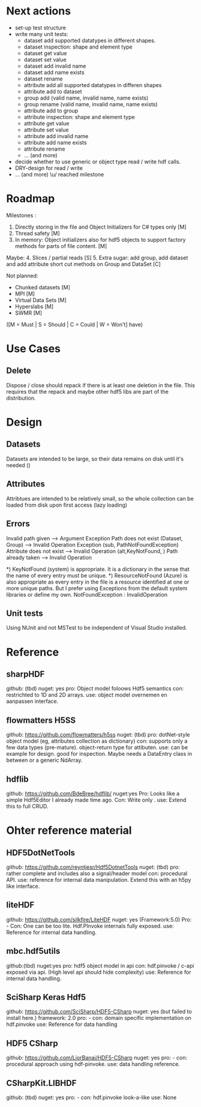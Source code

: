 ﻿# Next actions

  * set-up test structure 
  * write many unit tests:
    * dataset add supported datatypes in different shapes.
	* dataset inspection: shape and element type
	* dataset get value
	* dataset set value
	* dataset add invalid name
	* dataset add name exists
	* dataset rename
	* attribute add all supported datatypes in differen shapes
	* attribute add to dataset
	* group add (valid name, invalid name, name exists)
	* group rename (valid name, invalid name, name exists)
	* attribute add to group
	* attribute inspection: shape and element type
	* attribute get value
	* attribute set value
	* attribute add invalid name
	* attribute add name exists
	* attribute rename
	* ... (and more)
  * decide whether to use generic or object type read / write hdf calls.
  * DRY-design for read / write
  * ... (and more)
  \u/ reached milestone 


# Roadmap

Milestones : 

  1. Directly storing in the file and Object Initializers for C# types only [M]
  2. Thread safety [M]
  3. In memory: Object initializers also for hdf5 objects to support factory methods for parts of file content. [M]

Maybe:
  4. Slices / partial reads [S]
  5. Extra sugar: add group, add dataset and add attribute short cut methods on Group and DataSet [C]


Not planned:
  * Chunked datasets [M]
  * MPI [M]
  * Virtual Data Sets [M]
  * Hyperslabs [M]
  * SWMR [M]

([M = Must | S = Should | C = Could |  W = Won't] have)


# Use Cases

## Delete
Dispose / close should repack if there is at least one deletion in the file. 
This requires that the repack and maybe other hdf5 libs are part of the distribution.


# Design

## Datasets
Datasets are intended to be large, so their data remains on disk until it's needed ()

## Attributes
Attribtues are intended to be relatively small, so the whole collection can be loaded from disk upon first access (lazy loading)

## Errors

Invalid path given  --> Argument Exception
Path does not exist (Dataset, Group) --> Invalid Operation Exception (sub, PathNotFoundException)
Attribute does not exist --> Invalid Operation (alt,KeyNotFound, )
Path already taken --> Invalid Operation

*) KeyNotFound (system) is appropriate. It is a dictionary in the sense that the name of every entry must be unique. 
*) ResourceNotFound (Azure) is also appropriate as every entry in the file is a resource identified at one or more unique paths. 
But I prefer using Exceptions from the default system libraries or define my own.
NotFoundException : InvalidOperation

## Unit tests
Using NUnit and not MSTest to be independent of Visual Studio installed. 

# Reference


## sharpHDF

github: (tbd)
nuget: yes
pro: Object model foloows Hdf5 semantics
con: restrichted to 1D and 2D arrays.
use: object model overnemen en aanpassen interface.


## flowmatters H5SS
github: https://github.com/flowmatters/h5ss 
nuget: (tbd)
pro: dotNet-style object model (eg, attributes collection as dictionary)
con: supports only a few data types (pre-mature). object-return type for attibuten. 
use: can be example for design. good for inspection. Maybe needs a DataEntry class in between or a generic NdArray. 


## hdflib

github: https://github.com/BdeBree/hdflib/ 
nuget:yes 
Pro: Looks like a simple Hdf5Editor I already made time ago.
Con: Write only .
use: Extend this to full CRUD.


# Ohter reference material


## HDF5DotNetTools
github: https://github.com/reyntjesr/Hdf5DotnetTools
nuget: (tbd)
pro: rather complete and includes also a signal/header model
con: procedural API.
use: reference for internal data manipulation. Extend this with an h5py like interface. 


## liteHDF

github: https://github.com/silkfire/LiteHDF 
nuget: yes (Framework:5.0)
Pro: - 
Con: One can be too lite. Hdf.PInvoke internals fully exposed. 
use: Reference for internal data handling.


## mbc.hdf5utils 

github:(tbd) 
nuget:yes
pro: hdf5 object model in api
con: hdf.pinvoke / c-api exposed via api. (High level api should hide complexity)
use: Reference for internal data handling.


## SciSharp Keras Hdf5

github: https://github.com/SciSharp/HDF5-CSharp
nuget: yes (but failed to install here.)
framework: 2.0 
pro: -
con: domain specific implementation on hdf.pinvoke
use: Reference for data handling


## HDF5 CSharp

github: https://github.com/LiorBanai/HDF5-CSharp
nuget: yes
pro: -
con: procedural approach using hdf-pinvoke.
use: data handling reference.


## CSharpKit.LIBHDF

github: (tbd)
nuget: yes
pro: -
con: hdf.pinvoke look-a-like
use: None